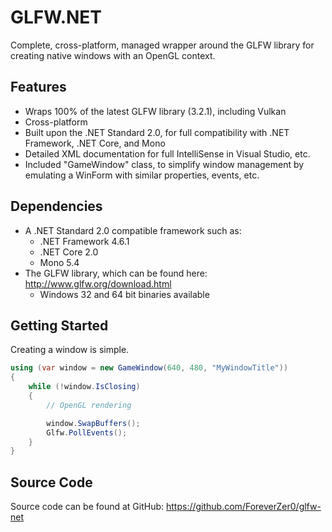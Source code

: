 # GLFW.NET
Complete, cross-platform, managed wrapper around the GLFW library for creating native windows with an OpenGL context.

## Features
* Wraps 100% of the latest GLFW library (3.2.1), including Vulkan
* Cross-platform
* Built upon the .NET Standard 2.0, for full compatibility with .NET Framework, .NET Core, and Mono
* Detailed XML documentation for full IntelliSense in Visual Studio, etc. 
* Included "GameWindow" class, to simplify window management by emulating a WinForm with similar properties, events, etc.

## Dependencies
* A .NET Standard 2.0 compatible framework such as: 
    * .NET Framework 4.6.1
    * .NET Core 2.0
    * Mono 5.4
* The GLFW library, which can be found here: http://www.glfw.org/download.html 
    * Windows 32 and 64 bit binaries available
    
## Getting Started
Creating a window is simple. 
```csharp
using (var window = new GameWindow(640, 480, "MyWindowTitle"))
{
    while (!window.IsClosing)
    {
        // OpenGL rendering

        window.SwapBuffers();
        Glfw.PollEvents();
    }
}
```

## Source Code
Source code can be found at GitHub: https://github.com/ForeverZer0/glfw-net